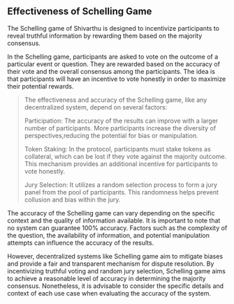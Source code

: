 ## Effectiveness of Schelling Game

The Schelling game of Shivarthu is designed to incentivize participants to reveal truthful information by rewarding them based on the majority consensus.

In the Schelling game, participants are asked to vote on the outcome of a particular event or question. They are rewarded based on the accuracy of their vote and the overall consensus among the participants. The idea is that participants will have an incentive to vote honestly in order to maximize their potential rewards.

> The effectiveness and accuracy of the Schelling game, like any decentralized system, depend on several factors:
> 
> Participation: The accuracy of the results can improve with a larger number of participants. More participants increase the diversity of perspectives,reducing the potential for bias or manipulation.
>
> Token Staking: In the protocol, participants must stake tokens as collateral, which can be lost if they vote against the majority outcome. This mechanism provides an additional incentive for participants to vote honestly.
>
> Jury Selection: It utilizes a random selection process to form a jury panel from the pool of participants. This randomness helps prevent collusion and bias within the jury.

The accuracy of the Schelling game can vary depending on the specific context and the quality of information available. It is important to note that no system can guarantee 100% accuracy. Factors such as the complexity of the question, the availability of information, and potential manipulation attempts can influence the accuracy of the results.

However, decentralized systems like Schelling game aim to mitigate biases and provide a fair and transparent mechanism for dispute resolution. By incentivizing truthful voting and random jury selection, Schelling game aims to achieve a reasonable level of accuracy in determining the majority consensus. Nonetheless, it is advisable to consider the specific details and context of each use case when evaluating the accuracy of the system.